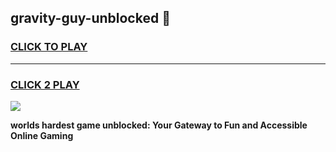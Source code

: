 
## gravity-guy-unblocked 👋
<h3>
<a href="https://premium.freeplayer.one?title=gravity-guy-unblocked&ref=14F">CLICK TO PLAY</a></h3>
<hr>

<h3>
<a href="https://premium.freeplayer.one?title=gravity-guy-unblocked&ref=14F">CLICK 2 PLAY</a>
  
</h3>

<a href="https://premium.freeplayer.one?title=gravity-guy-unblocked&ref=12F/"><img src="https://clearcache.store/games.png"></a>


**worlds hardest game unblocked: Your Gateway to Fun and Accessible Online Gaming**
